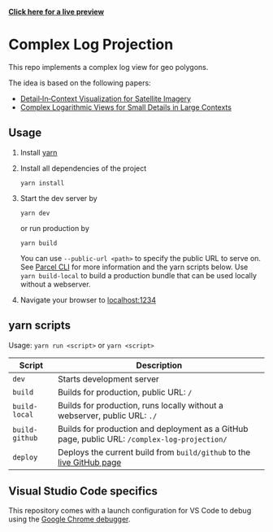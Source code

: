[**Click here for a live preview**](https://cgmi.github.io/complex-log-projection/)

# Complex Log Projection

This repo implements a complex log view for geo polygons.

The idea is based on the following papers:

* [Detail‐In‐Context Visualization for Satellite Imagery](https://onlinelibrary.wiley.com/doi/abs/10.1111/j.1467-8659.2008.01156.x)
* [Complex Logarithmic Views for Small Details in Large Contexts](https://ieeexplore.ieee.org/abstract/document/4015438)

## Usage

1. Install [yarn](https://yarnpkg.com/lang/en/)
2. Install all dependencies of the project

   ```shell
   yarn install
   ```

3. Start the dev server by

   ```shell
   yarn dev
   ```

   or run production by

   ```shell
   yarn build
   ```

   You can use `--public-url <path>` to specify the public URL to serve on. See [Parcel CLI](https://parceljs.org/cli.html) for more information and the yarn scripts below. Use `yarn build-local` to build a production bundle that can be used locally without a webserver.

4. Navigate your browser to [localhost:1234](http://localhost:1234)

## yarn scripts

Usage: `yarn run <script>` or `yarn <script>`

| Script              | Description                                                                                                             |
|---------------------|-------------------------------------------------------------------------------------------------------------------------|
| `dev`               | Starts development server                                                                                               |
| `build`             | Builds for production, public URL: `/`                                                                                  |
| `build-local`       | Builds for production, runs locally without a webserver, public URL: `./`                                               |
| `build-github`      | Builds for production and deployment as a GitHub page, public URL: `/complex-log-projection/`                           |
| `deploy`            | Deploys the current build from `build/github` to the [live GitHub page](https://cgmi.github.io/complex-log-projection/) |

## Visual Studio Code specifics

This repository comes with a launch configuration for VS Code to debug using the [Google Chrome debugger](https://marketplace.visualstudio.com/items?itemName=msjsdiag.debugger-for-chrome).
